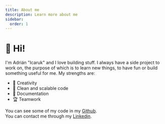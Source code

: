 ```yaml
---
title: About me
description: Learn more about me
sidebar:
  order: 1
---
```


# 👋 Hi!  
I'm Adrián "Icaruk" and I love building stuff. I always have a side project to work on, the purpose of which is to learn new things, to have fun or build something useful for me.
My strengths are:

- 🔮 Creativity
- 🧹 Clean and scalable code
- 📄 Documentation
- 🏆 Teamwork

You can see some of my code in my [Github](https://github.com/icaruk).  
You can contact me through my [Linkedin](https://www.linkedin.com/in/adrian-tortajada/).
